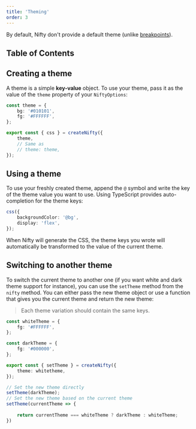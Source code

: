 ```yaml
---
title: 'Theming'
order: 3
---
```


By default, Nifty don't provide a default theme (unlike [breakpoints](/docs/features/breakpoints)).

## Table of Contents

## Creating a theme
A theme is a simple **key-value** object. To use your theme, pass it as the value of the `theme` property of your `NiftyOptions`:

```typescript
const theme = {
    bg: '#010101',
    fg: '#FFFFFF',
};

export const { css } = createNifty({
    theme,
    // Same as
    // theme: theme,
});
```

## Using a theme
To use your freshly created theme, append the `@` symbol and write the key of the theme value you want to use. Using TypeScript provides auto-completion for the theme keys:

```typescript
css({
    backgroundColor: '@bg',
    display: 'flex',
});
```

When Nifty will generate the CSS, the theme keys you wrote will automatically be transformed to the value of the current theme.

## Switching to another theme
To switch the current theme to another one (if you want white and dark theme support for instance), you can use the `setTheme` method from the `nifty` method. You can either pass the new theme object or use a function that gives you the current theme and return the new theme:

> Each theme variation should contain the same keys.

```typescript
const whiteTheme = {
    fg: '#FFFFFF',  
};

const darkTheme = {
    fg: '#000000',
};

export const { setTheme } = createNifty({
    theme: whitetheme,
});

// Set the new theme directly
setTheme(darkTheme);
// Set the new theme based on the current theme
setTheme(currentTheme => {
    
    return currentTheme === whiteTheme ? darkTheme : whiteTheme;
})
```

